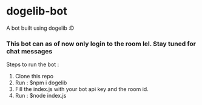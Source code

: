 # dogelib-bot
A bot built using dogelib :D

### This bot can as of now only login to the room lel. Stay tuned for chat messages
Steps to run the bot : 

1. Clone this repo 
2. Run : $npm i dogelib
3. Fill the index.js with your bot api key and the room id. 
4. Run : $node index.js
